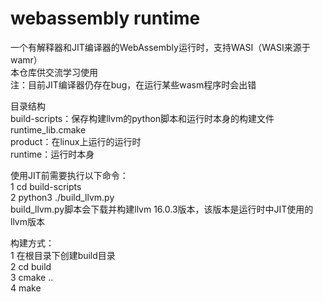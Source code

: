# webassembly runtime
一个有解释器和JIT编译器的WebAssembly运行时，支持WASI（WASI来源于wamr）   
本仓库供交流学习使用   
注：目前JIT编译器仍存在bug，在运行某些wasm程序时会出错

目录结构  
build-scripts：保存构建llvm的python脚本和运行时本身的构建文件runtime_lib.cmake  
product：在linux上运行的运行时  
runtime：运行时本身


使用JIT前需要执行以下命令：  
1 cd build-scripts  
2 python3 ./build_llvm.py   
build_llvm.py脚本会下载并构建llvm 16.0.3版本，该版本是运行时中JIT使用的llvm版本  

构建方式：  
1 在根目录下创建build目录  
2 cd build  
3 cmake ..  
4 make  

